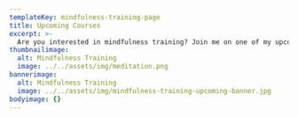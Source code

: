 ```yaml
---
templateKey: mindfulness-training-page
title: Upcoming Courses
excerpt: >-
  Are you interested in mindfulness training? Join me on one of my upcoming courses.
thumbnailimage:
  alt: Mindfulness Training
  image: ../../assets/img/meditation.png
bannerimage:
  alt: Mindfulness Training
  image: ../../assets/img/mindfulness-training-upcoming-banner.jpg
bodyimage: {}
---
```


<upcoming-courses></upcoming-courses>
